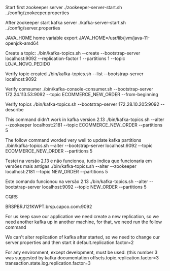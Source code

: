 Start first zookeeper server
./zookeeper-server-start.sh ../config/zookeeper.properties

After zookeeper start kafka server
./kafka-server-start.sh ../config/server.properties

JAVA_HOME home variable
export JAVA_HOME=/usr/lib/jvm/java-11-openjdk-amd64


Create a topic:
./bin/kafka-topics.sh --create --bootstrap-server localhost:9092 --replication-factor 1 --partitions 1 --topic LOJA_NOVO_PEDIDO


Verify topic created
./bin/kafka-topics.sh --list --bootstrap-server localhost:9092

Verify comsumer
./bin/kafka-console-consumer.sh --bootstrap-server 172.24.113.53:9092 --topic ECOMMERCE_NEW_ORDER --from-beginning


Verify topics
./bin/kafka-topics.sh --bootstrap-server 172.28.10.205:9092 --describe


This command didn't work in kafka version 2.13
./bin/kafka-topics.sh --alter --zookeeper localhost:2181 --topic ECOMMERCE_NEW_ORDER --partitions 5

The follow command worded very well to update kafka partitions
./bin/kafka-topics.sh --alter --bootstrap-server localhost:9092 --topic ECOMMERCE_NEW_ORDER --partitions 5



Testei na versão 2.13 e não funcionou, tudo indica que funcionaria em versões mais antigas
./bin/kafka-topics.sh --alter --zookeeper localhost:2181 --topic NEW_ORDER --partitions 5

Este comando funcionou na versão 2.13
./bin/kafka-topics.sh --alter --bootstrap-server localhost:9092 --topic NEW_ORDER --partitions 5


CQRS

BRSPBRJ121KWPT.brsp.capco.com:9092


For us keep save our application we need create a new replication, so we need another kafka up in another machine,
for that, we need run the follow command



We can't alter replication of kafka after started, so we need to change our server.properties and then start it
default.replication.factor=2


For any environment, except development, must be used: (this number 3 was suggested by kafka documentation
offsets.topic.replication.factor=3
transaction.state.log.replication.factor=3